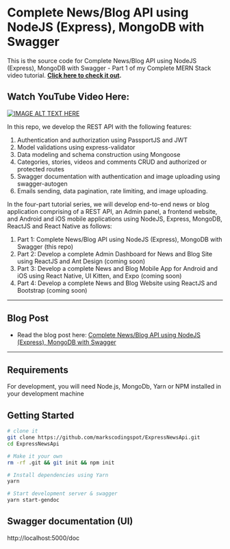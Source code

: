 # Complete News/Blog API using NodeJS (Express), MongoDB with Swagger

This is the source code for Complete News/Blog API using NodeJS (Express), MongoDB with Swagger - Part 1 of my Complete MERN Stack video tutorial. **[Click here to check it out](https://bit.ly/3ylPSHk).**

## Watch YouTube Video Here:

[![IMAGE ALT TEXT HERE](https://img.youtube.com/vi/qrDD7jgnZTU/0.jpg)](https://www.youtube.com/watch?v=qrDD7jgnZTU)

In this repo, we develop the REST API with the following features:

1. Authentication and authorization using PassportJS and JWT
2. Model validations using express-validator
3. Data modeling and schema construction using Mongoose
4. Categories, stories, videos and comments CRUD and authorized or protected routes
5. Swagger documentation with authentication and image uploading using swagger-autogen
6. Emails sending, data pagination, rate limiting, and image uploading.

In the four-part tutorial series, we will develop end-to-end news or blog application comprising of a REST API, an Admin panel, a frontend website, and Android and iOS mobile applications using NodeJS, Express, MongoDB, ReactJS and React Native as follows:

1. Part 1: Complete News/Blog API using NodeJS (Express), MongoDB with Swagger (this repo)
2. Part 2: Develop a complete Admin Dashboard for News and Blog Site using ReactJS and Ant Design (coming soon)
3. Part 3: Develop a complete News and Blog Mobile App for Android and iOS using React Native, UI Kitten, and Expo (coming soon)
4. Part 4: Develop a complete News and Blog Website using ReactJS and Bootstrap (coming soon)

---

## Blog Post

- Read the blog post here:
  [Complete News/Blog API using NodeJS (Express), MongoDB with Swagger](https://markscodingspot.com/complete-news-blog-api-using-nodejs-express-mongodb-with-swagger)

---

## Requirements

For development, you will need Node.js, MongoDb, Yarn or NPM installed in your development machine

## Getting Started

```sh
# clone it
git clone https://github.com/markscodingspot/ExpressNewsApi.git
cd ExpressNewsApi

# Make it your own
rm -rf .git && git init && npm init

# Install dependencies using Yarn
yarn

# Start development server & swagger
yarn start-gendoc

```

## Swagger documentation (UI)

http://localhost:5000/doc
